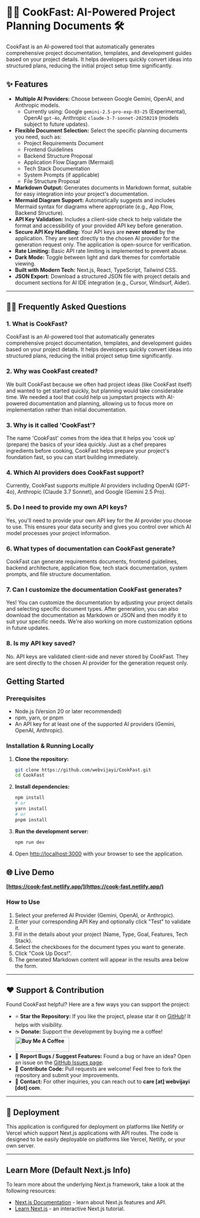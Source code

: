 # 🍳🚀 CookFast: AI-Powered Project Planning Documents 🛠️

CookFast is an AI-powered tool that automatically generates comprehensive project documentation, templates, and development guides based on your project details. It helps developers quickly convert ideas into structured plans, reducing the initial project setup time significantly.

## ✨ Features

*   **Multiple AI Providers:** Choose between Google Gemini, OpenAI, and Anthropic models.
    *   Currently using: Google `gemini-2.5-pro-exp-03-25` (Experimental), OpenAI `gpt-4o`, Anthropic `claude-3-7-sonnet-20250219` (models subject to future updates).
*   **Flexible Document Selection:** Select the specific planning documents you need, such as:
    *   Project Requirements Document
    *   Frontend Guidelines
    *   Backend Structure Proposal
    *   Application Flow Diagram (Mermaid)
    *   Tech Stack Documentation
    *   System Prompts (if applicable)
    *   File Structure Proposal
*   **Markdown Output:** Generates documents in Markdown format, suitable for easy integration into your project's documentation.
*   **Mermaid Diagram Support:** Automatically suggests and includes Mermaid syntax for diagrams where appropriate (e.g., App Flow, Backend Structure).
*   **API Key Validation:** Includes a client-side check to help validate the format and accessibility of your provided API key before generation.
*   **Secure API Key Handling:** Your API keys are **never stored** by the application. They are sent directly to the chosen AI provider for the generation request only. The application is open-source for verification.
*   **Rate Limiting:** Basic API rate limiting is implemented to prevent abuse.
*   **Dark Mode:** Toggle between light and dark themes for comfortable viewing.
*   **Built with Modern Tech:** Next.js, React, TypeScript, Tailwind CSS.
*   **JSON Export:** Download a structured JSON file with project details and document sections for AI IDE integration (e.g., Cursor, Windsurf, Aider).

---
## 🧑‍🍳 Frequently Asked Questions

### 1. What is CookFast?  
CookFast is an AI-powered tool that automatically generates comprehensive project documentation, templates, and development guides based on your project details. It helps developers quickly convert ideas into structured plans, reducing the initial project setup time significantly.

### 2. Why was CookFast created?
We built CookFast because we often had project ideas (like CookFast itself) and wanted to get started quickly, but planning would take considerable time. We needed a tool that could help us jumpstart projects with AI-powered documentation and planning, allowing us to focus more on implementation rather than initial documentation.

### 3. Why is it called 'CookFast'?
The name 'CookFast' comes from the idea that it helps you 'cook up' (prepare) the basics of your idea quickly. Just as a chef prepares ingredients before cooking, CookFast helps prepare your project's foundation fast, so you can start building immediately.

### 4. Which AI providers does CookFast support?  
Currently, CookFast supports multiple AI providers including OpenAI (GPT-4o), Anthropic (Claude 3.7 Sonnet), and Google (Gemini 2.5 Pro).

### 5. Do I need to provide my own API keys?
Yes, you'll need to provide your own API key for the AI provider you choose to use. This ensures your data security and gives you control over which AI model processes your project information.

### 6. What types of documentation can CookFast generate?
CookFast can generate requirements documents, frontend guidelines, backend architecture, application flow, tech stack documentation, system prompts, and file structure documentation.

### 7. Can I customize the documentation CookFast generates?
Yes! You can customize the documentation by adjusting your project details and selecting specific document types. After generation, you can also download the documentation as Markdown or JSON and then modify it to suit your specific needs. We're also working on more customization options in future updates.

### 8. Is my API key saved?  
No. API keys are validated client-side and never stored by CookFast. They are sent directly to the chosen AI provider for the generation request only.

## Getting Started

### Prerequisites

*   Node.js (Version 20 or later recommended)
*   npm, yarn, or pnpm
*   An API key for at least one of the supported AI providers (Gemini, OpenAI, Anthropic).

### Installation & Running Locally

1.  **Clone the repository:**
    ```bash
    git clone https://github.com/webvijayi/CookFast.git
    cd CookFast
    ```

2.  **Install dependencies:**
    ```bash
    npm install
    # or
    yarn install
    # or
    pnpm install
    ```

3.  **Run the development server:**
    ```bash
    npm run dev
    ```

4.  Open [http://localhost:3000](http://localhost:3000) with your browser to see the application.

## 🌐 Live Demo

**[https://cook-fast.netlify.app/](https://cook-fast.netlify.app/)**

### How to Use

1.  Select your preferred AI Provider (Gemini, OpenAI, or Anthropic).
2.  Enter your corresponding API Key and optionally click "Test" to validate it.
3.  Fill in the details about your project (Name, Type, Goal, Features, Tech Stack).
4.  Select the checkboxes for the document types you want to generate.
5.  Click "Cook Up Docs!".
6.  The generated Markdown content will appear in the results area below the form.

---

## ❤️ Support & Contribution

Found CookFast helpful? Here are a few ways you can support the project:

*   ⭐ **Star the Repository:** If you like the project, please star it on [GitHub](https://github.com/webvijayi/CookFast)! It helps with visibility.
*   ☕ **Donate:** Support the development by buying me a coffee! <br> **<a href="https://buymeacoffee.com/lokeshmotwani" target="_blank"><img src="https://cdn.buymeacoffee.com/buttons/v2/default-yellow.png" alt="Buy Me A Coffee" style="height: 40px !important;width: 145px !important;" ></a>**
*   🐞 **Report Bugs / Suggest Features:** Found a bug or have an idea? Open an issue on the [GitHub Issues page](https://github.com/webvijayi/CookFast/issues).
*   🤝 **Contribute Code:** Pull requests are welcome! Feel free to fork the repository and submit your improvements.
*   📧 **Contact:** For other inquiries, you can reach out to **care [at] webvijayi [dot] com**.

---

## 🚀 Deployment

This application is configured for deployment on platforms like Netlify or Vercel which support Next.js applications with API routes. The code is designed to be easily deployable on platforms like Vercel, Netlify, or your own server.

---

## Learn More (Default Next.js Info)

To learn more about the underlying Next.js framework, take a look at the following resources:

- [Next.js Documentation](https://nextjs.org/docs) - learn about Next.js features and API.
- [Learn Next.js](https://nextjs.org/learn-pages-router) - an interactive Next.js tutorial.
